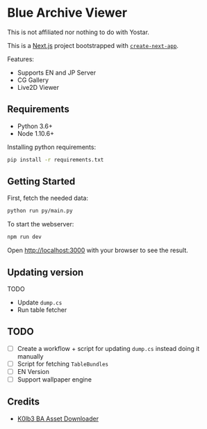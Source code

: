 # Blue Archive Viewer

This is not affiliated nor nothing to do with Yostar.

This is a [Next.js](https://nextjs.org/) project bootstrapped with [`create-next-app`](https://github.com/vercel/next.js/tree/canary/packages/create-next-app).

Features:
- Supports EN and JP Server
- CG Gallery
- Live2D Viewer

## Requirements
- Python 3.6+
- Node 1.10.6+

Installing python requirements:

```bash
pip install -r requirements.txt
```

## Getting Started

First, fetch the needed data:
```bash
python run py/main.py
```

To start the webserver:

```bash
npm run dev
```

Open [http://localhost:3000](http://localhost:3000) with your browser to see the result.

## Updating version
<!-- TODO -->
TODO

- Update `dump.cs`
- Run table fetcher

## TODO
- [ ] Create a workflow + script for updating `dump.cs` instead doing it manually
- [ ] Script for fetching `TableBundles`
- [ ] EN Version
- [ ] Support wallpaper engine

## Credits
- [K0lb3 BA Asset Downloader](https://github.com/K0lb3/Blue-Archive---Asset-Downloader)